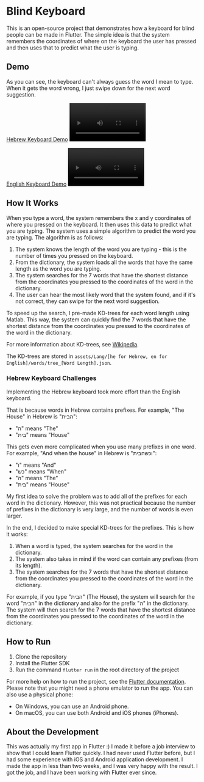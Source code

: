# Blind Keyboard
This is an open-source project that demonstrates how a keyboard for blind people can be made in Flutter.
The simple idea is that the system remembers the coordinates of where on the keyboard the user has pressed and then uses that to predict what the user is typing.

## Demo
As you can see, the keyboard can't always guess the word I mean to type. When it gets the word wrong, I just swipe down for the next word suggestion.

[Hebrew Keyboard Demo](https://github.com/orihpt/BlindKeyboard/assets/52978143/ca90be87-7d48-43b2-aeb6-715273b635b8)
<video src="https://github.com/orihpt/BlindKeyboard/assets/52978143/ca90be87-7d48-43b2-aeb6-715273b635b8" height="100">
  
[English Keyboard Demo](https://github.com/orihpt/BlindKeyboard/assets/52978143/4904ecfe-866c-4bef-8f82-a0aafe1862f3)
<video src="https://github.com/orihpt/BlindKeyboard/assets/52978143/4904ecfe-866c-4bef-8f82-a0aafe1862f3" height="100">

## How It Works
When you type a word, the system remembers the x and y coordinates of where you pressed on the keyboard. It then uses this data to predict what you are typing. The system uses a simple algorithm to predict the word you are typing. The algorithm is as follows:

1. The system knows the length of the word you are typing - this is the number of times you pressed on the keyboard.
2. From the dictionary, the system loads all the words that have the same length as the word you are typing.
3. The system searches for the 7 words that have the shortest distance from the coordinates you pressed to the coordinates of the word in the dictionary.
4. The user can hear the most likely word that the system found, and if it's not correct, they can swipe for the next word suggestion.

To speed up the search, I pre-made KD-trees for each word length using Matlab. This way, the system can quickly find the 7 words that have the shortest distance from the coordinates you pressed to the coordinates of the word in the dictionary.

For more information about KD-trees, see [Wikipedia](https://en.wikipedia.org/wiki/K-d_tree).

The KD-trees are stored in `assets/Lang/[he for Hebrew, en for English]/words/tree_[Word Length].json`.

### Hebrew Keyboard Challenges
Implementing the Hebrew keyboard took more effort than the English keyboard.

That is because words in Hebrew contains prefixes.
For example, "The House" in Hebrew is "הבית":
- "ה" means "The"
- "בית" means "House"

This gets even more complicated when you use many prefixes in one word.
For example, "And when the house" in Hebrew is "וכשהבית":
- "ו" means "And"
- "כש" means "When"
- "ה" means "The"
- "בית" means "House"

My first idea to solve the problem was to add all of the prefixes for each word in the dictionary. However, this was not practical because the number of prefixes in the dictionary is very large, and the number of words is even larger.

In the end, I decided to make special KD-trees for the prefixes. This is how it works:
1. When a word is typed, the system searches for the word in the dictionary.
2. The system also takes in mind if the word can contain any prefixes (from its length).
3. The system searches for the 7 words that have the shortest distance from the coordinates you pressed to the coordinates of the word in the dictionary.

For example, if you type "הבית" (The House), the system will search for the word "הבית" in the dictionary and also for the prefix "ה" in the dictionary. The system will then search for the 7 words that have the shortest distance from the coordinates you pressed to the coordinates of the word in the dictionary.

## How to Run
1. Clone the repository
2. Install the Flutter SDK
3. Run the command `flutter run` in the root directory of the project

For more help on how to run the project, see the [Flutter documentation](https://flutter.dev/docs/get-started/install).
Please note that you might need a phone emulator to run the app. You can also use a physical phone:
- On Windows, you can use an Android phone.
- On macOS, you can use both Android and iOS phones (iPhones).

## About the Development
This was actually my first app in Flutter :) I made it before a job interview to show that I could learn Flutter quickly. I had never used Flutter before, but I had some experience with iOS and Android application development. I made the app in less than two weeks, and I was very happy with the result. I got the job, and I have been working with Flutter ever since.
